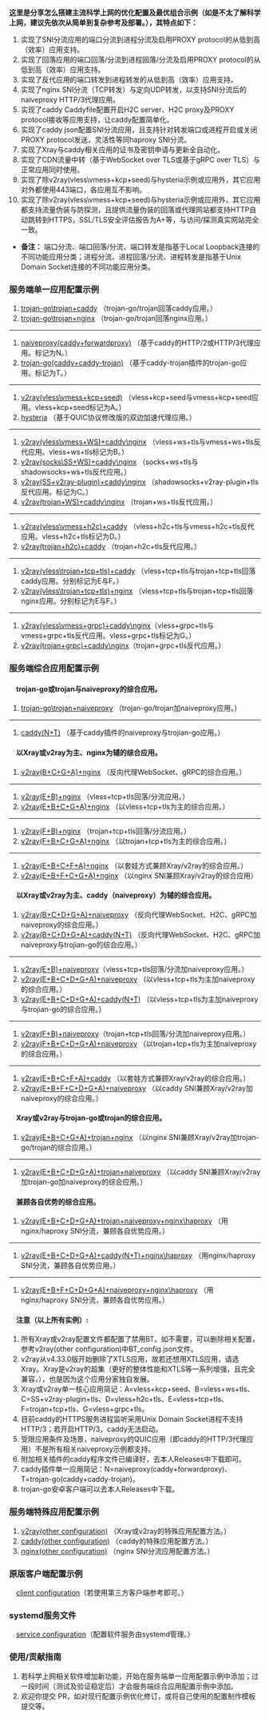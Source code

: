 **这里是分享怎么搭建主流科学上网的优化配置及最优组合示例（如是不太了解科学上网，建议先依次从简单到复杂参考及部署。），其特点如下：**  
1. 实现了SNI分流应用的端口分流到进程分流及启用PROXY protocol的从低到高（效率）应用支持。
2. 实现了回落应用的端口回落/分流到进程回落/分流及启用PROXY protocol的从低到高（效率）应用支持。
3. 实现了反代应用的端口转发到进程转发的从低到高（效率）应用支持。
4. 实现了nginx SNI分流（TCP转发）与定向UDP转发，以支持SNI分流后的naiveproxy HTTP/3代理应用。
5. 实现了caddy Caddyfile配置开启H2C server、H2C proxy及PROXY protocol接收等应用支持，让caddy配置简单化。
6. 实现了caddy json配置SNI分流应用，且支持针对转发端口或进程开启或关闭PROXY protocol发送，灵活性等同haproxy SNI分流。
7. 实现了Xray与caddy相关应用的证书及密钥申请与更新全自动化。
8. 实现了CDN流量中转（基于WebSocket over TLS或基于gRPC over TLS）与正常应用同时使用。
9. 实现了除v2ray(vless\vmess+kcp+seed)与hysteria示例或应用外，其它应用对外都使用443端口，各应用互不影响。
10. 实现了除v2ray(vless\vmess+kcp+seed)与hysteria示例或应用外，其它应用都支持流量伪装与防探测，且提供流量伪装的回落或代理网站都支持HTTP自动跳转到HTTPS，SSL/TLS安全评估报告为A+等，与访问/探测真实网站完全一致。
* **备注：** 端口分流、端口回落/分流、端口转发是指基于Local Loopback连接的不同功能应用分类；进程分流、进程回落/分流、进程转发是指基于Unix Domain Socket连接的不同功能应用分类。

### 服务端单一应用配置示例
1. [trojan-go\trojan+caddy](https://github.com/lxhao61/integrated-examples/tree/main/trojan-go%5Ctrojan%2Bcaddy) （trojan-go/trojan回落caddy应用。）
2. [trojan-go\trojan+nginx](https://github.com/lxhao61/integrated-examples/tree/main/trojan-go%5Ctrojan%2Bnginx) （trojan-go/trojan回落nginx应用。）
---
1. [naiveproxy(caddy+forwardproxy)](https://github.com/lxhao61/integrated-examples/tree/main/naiveproxy(caddy%2Bforwardproxy)) （基于caddy的HTTP/2或HTTP/3代理应用。标记为N。）
2. [trojan-go(caddy+caddy-trojan)](https://github.com/lxhao61/integrated-examples/tree/main/trojan-go(caddy%2Bcaddy-trojan)) （基于caddy-trojan插件的trojan-go应用。标记为T。）
---
1. [v2ray(vless\vmess+kcp+seed)](https://github.com/lxhao61/integrated-examples/tree/main/v2ray(vless%5Cvmess%2Bkcp%2Bseed)) （vless+kcp+seed与vmess+kcp+seed应用。vless+kcp+seed标记为A。）
2. [hysteria](https://github.com/lxhao61/integrated-examples/tree/main/hysteria) （基于QUIC协议修改版的双边加速代理应用。）
---
1. [v2ray(vless\vmess+WS)+caddy\nginx](https://github.com/lxhao61/integrated-examples/tree/main/v2ray(vless%5Cvmess%2BWS)%2Bcaddy%5Cnginx) （vless+ws+tls与vmess+ws+tls反代应用。vless+ws+tls标记为B。）
2. [v2ray(socks\SS+WS)+caddy\nginx](https://github.com/lxhao61/integrated-examples/tree/main/v2ray(socks%5CSS%2BWS)%2Bcaddy%5Cnginx) （socks+ws+tls与shadowsocks+ws+tls反代应用。）
3. [v2ray(SS+v2ray-plugin)+caddy\nginx](https://github.com/lxhao61/integrated-examples/tree/main/v2ray(SS%2Bv2ray-plugin)%2Bcaddy%5Cnginx) （shadowsocks+v2ray-plugin+tls反代应用。标记为C。）
4. [v2ray(trojan+WS)+caddy\nginx](https://github.com/lxhao61/integrated-examples/tree/main/v2ray(trojan%2BWS)%2Bcaddy%5Cnginx) （trojan+ws+tls反代应用。）
---
1. [v2ray(vless\vmess+h2c)+caddy](https://github.com/lxhao61/integrated-examples/tree/main/v2ray(vless%5Cvmess%2Bh2c)%2Bcaddy) （vless+h2c+tls与vmess+h2c+tls反代应用。vless+h2c+tls标记为D。）
2. [v2ray(trojan+h2c)+caddy](https://github.com/lxhao61/integrated-examples/tree/main/v2ray(trojan%2Bh2c)%2Bcaddy) （trojan+h2c+tls反代应用。）
---
1. [v2ray(vless\trojan+tcp+tls)+caddy](https://github.com/lxhao61/integrated-examples/tree/main/v2ray(vless%5Ctrojan%2Btcp%2Btls)%2Bcaddy) （vless+tcp+tls与trojan+tcp+tls回落caddy应用。分别标记为E与F。）
2. [v2ray(vless\trojan+tcp+tls)+nginx](https://github.com/lxhao61/integrated-examples/tree/main/v2ray(vless%5Ctrojan%2Btcp%2Btls)%2Bnginx) （vless+tcp+tls与trojan+tcp+tls回落nginx应用。分别标记为E与F。）
---
1. [v2ray(vless\vmess+grpc)+caddy\nginx](https://github.com/lxhao61/integrated-examples/tree/main/v2ray(vless%5Cvmess%2Bgrpc)%2Bcaddy%5Cnginx)（vless+grpc+tls与vmess+grpc+tls反代应用。vless+grpc+tls标记为G。）
2. [v2ray(trojan+grpc)+caddy\nginx](https://github.com/lxhao61/integrated-examples/tree/main/v2ray(trojan%2Bgrpc)%2Bcaddy%5Cnginx)（trojan+grpc+tls反代应用。）

### 服务端综合应用配置示例
#### &emsp;trojan-go或trojan与naiveproxy的综合应用。
1. [trojan-go\trojan+naiveproxy](https://github.com/lxhao61/integrated-examples/tree/main/trojan-go%5Ctrojan%2Bnaiveproxy) （trojan-go/trojan加naiveproxy应用。）
---
1. [caddy(N+T)](https://github.com/lxhao61/integrated-examples/tree/main/caddy(N%2BT)) （基于caddy插件的naiveproxy与trojian-go应用。）
#### &emsp;以Xray或v2ray为主、nginx为辅的综合应用。
1. [v2ray(B+C+G+A)+nginx](https://github.com/lxhao61/integrated-examples/tree/main/v2ray(B%2BC%2BG%2BA)%2Bnginx) （反向代理WebSocket、gRPC的综合应用。）
---
1. [v2ray(E+B)+nginx](https://github.com/lxhao61/integrated-examples/tree/main/v2ray(E%2BB)%2Bnginx) （vless+tcp+tls回落/分流应用。）
2. [v2ray(E+B+C+G+A)+nginx](https://github.com/lxhao61/integrated-examples/tree/main/v2ray(E%2BB%2BC%2BG%2BA)%2Bnginx) （以vless+tcp+tls为主的综合应用。）
---
1. [v2ray(F+B)+nginx](https://github.com/lxhao61/integrated-examples/tree/main/v2ray(F%2BB)%2Bnginx) （trojan+tcp+tls回落/分流应用。）
2. [v2ray(F+B+C+G+A)+nginx](https://github.com/lxhao61/integrated-examples/tree/main/v2ray(F%2BB%2BC%2BG%2BA)%2Bnginx) （以trojan+tcp+tls为主的综合应用。）
---
1. [v2ray(E+B+C+F+A)+nginx](https://github.com/lxhao61/integrated-examples/tree/main/v2ray(E%2BB%2BC%2BF%2BA)%2Bnginx) （以套娃方式兼顾Xray/v2ray的综合应用。）
2. [v2ray(E+B+F+C+G+A)+nginx](https://github.com/lxhao61/integrated-examples/tree/main/v2ray(E%2BB%2BF%2BC%2BG%2BA)%2Bnginx) （以nginx SNI兼顾Xray/v2ray的综合应用）
#### &emsp;以Xray或v2ray为主、caddy（naiveproxy）为辅的综合应用。
1. [v2ray(B+C+D+G+A)+naiveproxy](https://github.com/lxhao61/integrated-examples/tree/main/v2ray(B%2BC%2BD%2BG%2BA)%2Bnaiveproxy) （反向代理WebSocket、H2C、gRPC加naiveproxy的综合应用。）
2. [v2ray(B+C+D+G+A)+caddy(N+T)](https://github.com/lxhao61/integrated-examples/tree/main/v2ray(B%2BC%2BD%2BG%2BA)%2Bcaddy(N%2BT)) （反向代理WebSocket、H2C、gRPC加naiveproxy与trojian-go的综合应用。）
---
1. [v2ray(E+B)+naiveproxy](https://github.com/lxhao61/integrated-examples/tree/main/v2ray(E%2BB)%2Bnaiveproxy)（vless+tcp+tls回落/分流加naiveproxy应用。）
2. [v2ray(E+B+C+D+G+A)+naiveproxy](https://github.com/lxhao61/integrated-examples/tree/main/v2ray(E%2BB%2BC%2BD%2BG%2BA)%2Bnaiveproxy) （以vless+tcp+tls为主加naiveproxy的综合应用。）
3. [v2ray(E+B+C+D+G+A)+caddy(N+T)](https://github.com/lxhao61/integrated-examples/tree/main/v2ray(E%2BB%2BC%2BD%2BG%2BA)%2Bcaddy(N%2BT)) （以vless+tcp+tls为主加naiveproxy与trojian-go的综合应用。）
---
1. [v2ray(F+B)+naiveproxy](https://github.com/lxhao61/integrated-examples/tree/main/v2ray(F%2BB)%2Bnaiveproxy)（trojan+tcp+tls回落/分流加naiveproxy应用。）
2. [v2ray(F+B+C+D+G+A)+naiveproxy](https://github.com/lxhao61/integrated-examples/tree/main/v2ray(F%2BB%2BC%2BD%2BG%2BA)%2Bnaiveproxy) （以trojan+tcp+tls为主加naiveproxy的综合应用。）
---
1. [v2ray(E+B+C+F+A)+caddy](https://github.com/lxhao61/integrated-examples/tree/main/v2ray(E%2BB%2BC%2BF%2BA)%2Bcaddy) （以套娃方式兼顾Xray/v2ray的综合应用。）
2. [v2ray(E+B+F+C+D+G+A)+naiveproxy](https://github.com/lxhao61/integrated-examples/tree/main/v2ray(E%2BB%2BF%2BC%2BD%2BG%2BA)%2Bnaiveproxy) （以caddy SNI兼顾Xray/v2ray加naiveproxy的综合应用。）
#### &emsp;Xray或v2ray与trojan-go或trojan的综合应用。
1. [v2ray(E+B+C+G+A)+trojan+nginx](https://github.com/lxhao61/integrated-examples/tree/main/v2ray(E%2BB%2BC%2BG%2BA)%2Btrojan%2Bnginx) （以nginx SNI兼顾Xray/v2ray加trojan-go/trojan的综合应用。）
---
1. [v2ray(E+B+C+D+G+A)+trojan+naiveproxy](https://github.com/lxhao61/integrated-examples/tree/main/v2ray(E%2BB%2BC%2BD%2BG%2BA)%2Btrojan%2Bnaiveproxy) （以caddy SNI兼顾Xray/v2ray加trojan-go加naiveproxy的综合应用。）
#### &emsp;兼顾各自优势的综合应用。
1. [v2ray(E+B+C+D+G+A)+trojan+naiveproxy+nginx\haproxy](https://github.com/lxhao61/integrated-examples/tree/main/v2ray(E%2BB%2BC%2BD%2BG%2BA)%2Btrojan%2Bnaiveproxy%2Bnginx%5Chaproxy) （用nginx/haproxy SNI分流，兼顾各自优势应用。）
---
1. [v2ray(E+B+C+D+G+A)+caddy(N+T)+nginx\haproxy](https://github.com/lxhao61/integrated-examples/tree/main/v2ray(E%2BB%2BC%2BD%2BG%2BA)%2Bcaddy(N%2BT)%2Bnginx%5Chaproxy) （用nginx/haproxy SNI分流，兼顾各自优势应用。）
---
1. [v2ray(E+B+F+C+D+G+A)+naiveproxy+nginx\haproxy](https://github.com/lxhao61/integrated-examples/tree/main/v2ray(E%2BB%2BF%2BC%2BD%2BG%2BA)%2Bnaiveproxy%2Bnginx%5Chaproxy) （用nginx/haproxy SNI分流，兼顾各自优势应用。）
#### &emsp;注意（以上所有实例）:
1. 所有Xray或v2ray配置文件都配置了禁用BT。如不需要，可以删除相关配置，参考v2ray(other configuration)中BT_config.json文件。
2. v2ray从v4.33.0版开始删除了XTLS应用，故若还想用XTLS应用，请选Xray。Xray是v2ray的超集（更好的整体性能和XTLS等一系列增强，且完全兼容。），也是因为这个应用分家独自发展。
3. Xray或v2ray单一核心应用简记：A=vless+kcp+seed、B=vless+ws+tls、C=SS+v2ray-plugin+tls、D=vless+h2c+tls、E=vless+tcp+tls、F=trojan+tcp+tls、G=vless+grpc+tls。
4. 目前caddy的HTTPS服务进程监听采用Unix Domain Socket进程不支持HTTP/3；若开启HTTP/3，caddy无法启动。
5. 受限应用条件及场景，naiveproxy的QUIC应用（即caddy的HTTP/3代理应用）不是所有相关naiveproxy示例都支持。
6. 附加相关插件的caddy程序文件已编译好，去本人Releases中下载即可。
7. caddy插件单一应用简记：N=naiveproxy(caddy+forwardproxy)、T=trojan-go(caddy+caddy-trojan)。
8. trojan-go安卓客户端可以去本人Releases中下载。

### 服务端特殊应用配置示例
1. [v2ray(other configuration)](https://github.com/lxhao61/integrated-examples/tree/main/v2ray(other%20configuration)) （Xray或v2ray的特殊应用配置方法。）
2. [caddy(other configuration)](https://github.com/lxhao61/integrated-examples/tree/main/caddy(other%20configuration)) （caddy的特殊应用配置方法。）
3. [nginx(other configuration)](https://github.com/lxhao61/integrated-examples/tree/main/nginx(other%20configuration)) （nginx SNI分流应用配置方法。）

### 原版客户端配置示例
&emsp;[client configuration](https://github.com/lxhao61/integrated-examples/tree/main/client%20configuration)（若使用第三方客户端参考即可。）

### systemd服务文件
&emsp;[service configuration](https://github.com/lxhao61/integrated-examples/tree/main/service%20configuration)（配置软件服务由systemd管理。）

### 使用/贡献指南
1. 若科学上网相关软件增加新功能，开始在服务端单一应用配置示例中添加；过一段时间（测试及验证稳定后）才会服务端综合应用配置示例中添加。
2. 欢迎你提交 PR，如对现行配置示例优化修订，或将自己使用的配置制作模板提交等。
